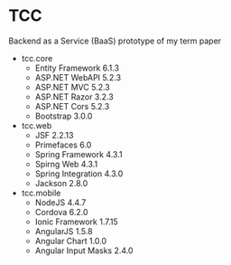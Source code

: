 <h1>TCC</h1>

<p>Backend as a Service (BaaS) prototype of my term paper</p>

<ul>
	<li>
		tcc.core
		<ul>
			<li>Entity Framework 6.1.3</li>
			<li>ASP.NET WebAPI 5.2.3</li>
			<li>ASP.NET MVC 5.2.3</li>
			<li>ASP.NET Razor 3.2.3</li>
			<li>ASP.NET Cors 5.2.3</li>
			<li>Bootstrap 3.0.0</li>
		</ul>
	</li>
	<li>
		tcc.web
		<ul>
			<li>JSF 2.2.13</li>
			<li>Primefaces 6.0</li>
			<li>Spring Framework 4.3.1</li>
			<li>Spirng Web 4.3.1</li>
			<li>Spring Integration 4.3.0</li>
			<li>Jackson 2.8.0</li>
		</ul>
	</li>
	<li>
		tcc.mobile
		<ul>
			<li>NodeJS 4.4.7</li>
			<li>Cordova 6.2.0</li>
			<li>Ionic Framework 1.7.15</li>
			<li>AngularJS 1.5.8</li>
			<li>Angular Chart 1.0.0</li>
			<li>Angular Input Masks 2.4.0</li>
		</ul>
	</li>
</ul>
